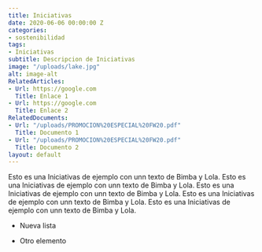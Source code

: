 ```yaml
---
title: Iniciativas
date: 2020-06-06 00:00:00 Z
categories:
- sostenibilidad
tags:
- Iniciativas
subtitle: Descripcion de Iniciativas
image: "/uploads/lake.jpg"
alt: image-alt
RelatedArticles:
- Url: https://google.com
  Title: Enlace 1
- Url: https://google.com
  Title: Enlace 2
RelatedDocuments:
- Url: "/uploads/PROMOCION%20ESPECIAL%20FW20.pdf"
  Title: Documento 1
- Url: "/uploads/PROMOCION%20ESPECIAL%20FW20.pdf"
  Title: Documento 2
layout: default
---
```


Esto es una Iniciativas de ejemplo con unn texto de Bimba y Lola. Esto es una Iniciativas de ejemplo con unn texto de Bimba y Lola. Esto es una Iniciativas de ejemplo con unn texto de Bimba y Lola. Esto es una Iniciativas de ejemplo con unn texto de Bimba y Lola. Esto es una Iniciativas de ejemplo con unn texto de Bimba y Lola.

* Nueva lista

* Otro elemento